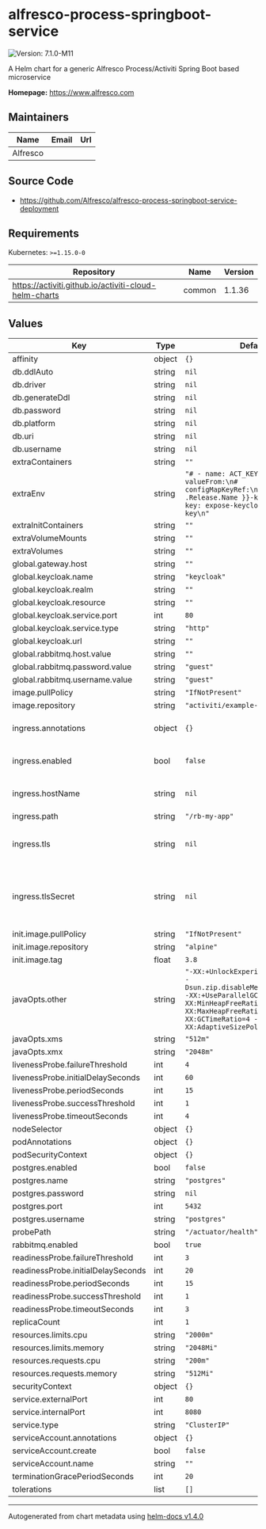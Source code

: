 # alfresco-process-springboot-service

![Version: 7.1.0-M11](https://img.shields.io/badge/Version-7.1.0--M11-informational?style=flat-square)

A Helm chart for a generic Alfresco Process/Activiti Spring Boot based microservice

**Homepage:** <https://www.alfresco.com>

## Maintainers

| Name | Email | Url |
| ---- | ------ | --- |
| Alfresco |  |  |

## Source Code

* <https://github.com/Alfresco/alfresco-process-springboot-service-deployment>

## Requirements

Kubernetes: `>=1.15.0-0`

| Repository | Name | Version |
|------------|------|---------|
| https://activiti.github.io/activiti-cloud-helm-charts | common | 1.1.36 |

## Values

| Key | Type | Default | Description |
|-----|------|---------|-------------|
| affinity | object | `{}` |  |
| db.ddlAuto | string | `nil` |  |
| db.driver | string | `nil` |  |
| db.generateDdl | string | `nil` |  |
| db.password | string | `nil` |  |
| db.platform | string | `nil` |  |
| db.uri | string | `nil` |  |
| db.username | string | `nil` |  |
| extraContainers | string | `""` |  |
| extraEnv | string | `"# - name: ACT_KEYCLOAK_URL\n#   valueFrom:\n#     configMapKeyRef:\n#       name: {{ .Release.Name }}-keycloak-http\n#       key: expose-keycloak-service-key\n"` |  |
| extraInitContainers | string | `""` |  |
| extraVolumeMounts | string | `""` |  |
| extraVolumes | string | `""` |  |
| global.gateway.host | string | `""` |  |
| global.keycloak.name | string | `"keycloak"` |  |
| global.keycloak.realm | string | `""` |  |
| global.keycloak.resource | string | `""` |  |
| global.keycloak.service.port | int | `80` |  |
| global.keycloak.service.type | string | `"http"` |  |
| global.keycloak.url | string | `""` |  |
| global.rabbitmq.host.value | string | `""` |  |
| global.rabbitmq.password.value | string | `"guest"` |  |
| global.rabbitmq.username.value | string | `"guest"` |  |
| image.pullPolicy | string | `"IfNotPresent"` |  |
| image.repository | string | `"activiti/example-runtime-bundle"` |  |
| ingress.annotations | object | `{}` | Ingress annotations done as key:value pairs |
| ingress.enabled | bool | `false` | set to true to enable ingress record generation |
| ingress.hostName | string | `nil` | set this to override global.gateway.host name |
| ingress.path | string | `"/rb-my-app"` |  |
| ingress.tls | string | `nil` | set this to true in order to enable TLS on the ingress record |
| ingress.tlsSecret | string | `nil` | If TLS is set to true, you must declare what secret will store the key/certificate for TLS |
| init.image.pullPolicy | string | `"IfNotPresent"` |  |
| init.image.repository | string | `"alpine"` |  |
| init.image.tag | float | `3.8` |  |
| javaOpts.other | string | `"-XX:+UnlockExperimentalVMOptions -Dsun.zip.disableMemoryMapping=true -XX:+UseParallelGC -XX:MinHeapFreeRatio=5 -XX:MaxHeapFreeRatio=10 -XX:GCTimeRatio=4 -XX:AdaptiveSizePolicyWeight=90"` |  |
| javaOpts.xms | string | `"512m"` |  |
| javaOpts.xmx | string | `"2048m"` |  |
| livenessProbe.failureThreshold | int | `4` |  |
| livenessProbe.initialDelaySeconds | int | `60` |  |
| livenessProbe.periodSeconds | int | `15` |  |
| livenessProbe.successThreshold | int | `1` |  |
| livenessProbe.timeoutSeconds | int | `4` |  |
| nodeSelector | object | `{}` |  |
| podAnnotations | object | `{}` |  |
| podSecurityContext | object | `{}` |  |
| postgres.enabled | bool | `false` |  |
| postgres.name | string | `"postgres"` |  |
| postgres.password | string | `nil` |  |
| postgres.port | int | `5432` |  |
| postgres.username | string | `"postgres"` |  |
| probePath | string | `"/actuator/health"` |  |
| rabbitmq.enabled | bool | `true` |  |
| readinessProbe.failureThreshold | int | `3` |  |
| readinessProbe.initialDelaySeconds | int | `20` |  |
| readinessProbe.periodSeconds | int | `15` |  |
| readinessProbe.successThreshold | int | `1` |  |
| readinessProbe.timeoutSeconds | int | `3` |  |
| replicaCount | int | `1` |  |
| resources.limits.cpu | string | `"2000m"` |  |
| resources.limits.memory | string | `"2048Mi"` |  |
| resources.requests.cpu | string | `"200m"` |  |
| resources.requests.memory | string | `"512Mi"` |  |
| securityContext | object | `{}` |  |
| service.externalPort | int | `80` |  |
| service.internalPort | int | `8080` |  |
| service.type | string | `"ClusterIP"` |  |
| serviceAccount.annotations | object | `{}` |  |
| serviceAccount.create | bool | `false` |  |
| serviceAccount.name | string | `""` |  |
| terminationGracePeriodSeconds | int | `20` |  |
| tolerations | list | `[]` |  |

----------------------------------------------
Autogenerated from chart metadata using [helm-docs v1.4.0](https://github.com/norwoodj/helm-docs/releases/v1.4.0)
